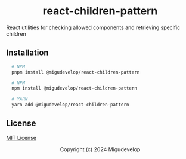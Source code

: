 <div align="center">

# react-children-pattern

</div>

React utilities for checking allowed components and retrieving specific children


## Installation

```sh
  # NPM
  pnpm install @migudevelop/react-children-pattern

  # NPM
  npm install @migudevelop/react-children-pattern

  # YARN
  yarn add @migudevelop/react-children-pattern
```

## License

[MIT License](/LICENSE)

<div align="center">

Copyright (c) 2024 Migudevelop

</div>
